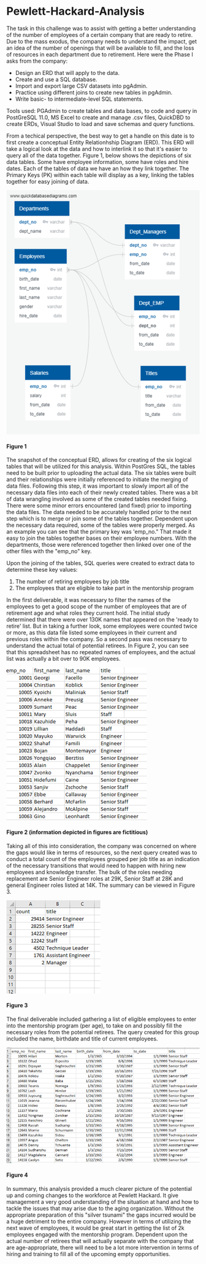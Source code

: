 # Pewlett-Hackard-Analysis

The task in this challenge was to assist with getting a better understanding of the number of employees of a certain company that are ready to retire.  Due to the mass exodus, the company needs to understand the impact, get an idea of the number of openings that will be available to fill, and the loss of resources in each department due to retirement.  Here were the Phase I asks from the company:

- Design an ERD that will apply to the data.
- Create and use a SQL database.
- Import and export large CSV datasets into pgAdmin.
- Practice using different joins to create new tables in pgAdmin.
- Write basic- to intermediate-level SQL statements.

Tools used: PGAdmin to create tables and data bases, to code and query in PostGreSQL 11.0, MS Excel to create and manage .csv files, QuickDBD to create ERDs, Visual Studio to load and save schemas and query functions.

From a techical perspective, the best way to get a handle on this date is to first create a conceptual Entity Relationhship Diagram (ERD).  This ERD will take a logical look at the data and how to interlink it so that it's easier to query all of the data together.  Figure 1, below shows the depictions of six data tables.  Some have employee information, some have roles and hire dates.  Each of the tables of data we have an how they link together.  The Primary Keys (PK) within each table will display as a key, linking the tables together for easy joining of data.

![EmployeeDB.png](./EmployeeDB.png)
#### Figure 1 

The snapshot of the conceptual ERD, allows for creating of the six logical tables that will be utilized for this analysis.  Within PostGres SQL, the tables need to be built prior to uploading the actual data.  The six tables were built and their relationships were initially referenced to initiate the merging of data files.  Following this step, it was important to slowly import all of the necessary data files into each of their newly created tables.  There was a bit of data wrangling involved as some of the created tables needed fixing.  There were some minor errors encountered (and fixed) prior to importing the data files.  The data needed to be accurately handled prior to the next step which is to merge or join some of the tables together.  Dependent upon the necessary data required, some of the tables were properly merged.  As an example you can see that the primary key was 'emp_no."  That made it easy to join the tables together bases on their employee numbers.  With the departments, those were referenced together then linked over one of the other files with the "emp_no" key. 

Upon the joining of the tables, SQL queries were created to extract data to determine these key values:
1. The number of retiring employees by job title
2. The employees that are eligible to take part in the mentorship program

In the first deliverable, it was necessary to filter the names of the employees to get a good scope of the number of employees that are of retirement age and what roles they current hold.  The initial study determined that there were over 130K names that appeared on the 'ready to retire' list.  But in taking a further look, some employees were counted twice or more, as this data file listed some employees in their current and previous roles within the company.  So a second pass was necessary to understand the actual total of potential retirees.  In Figure 2, you can see that this spreadsheet has no repeated names of employees, and the actual list was actually a bit over to 90K employees.

![unique_titles.png](./data/unique_titles.png)
#### Figure 2 (information depicted in figures are fictitious)

Taking all of this into consideration, the company was concerned on where the gaps would like in terms of resources, so the next query created was to conduct a total count of the employees grouped per job title as an indication of the necessary transitions that would need to happen with hiring new employees and knowledge transfer.  The bulk of the roles needing replacement are Senior Engineer roles at 29K, Senior Staff at 28K and general Engineer roles listed at 14K.  The summary can be viewed in Figure 3.

![retiring_titles.png](./data/retiring_titles.png)
#### Figure 3

The final deliverable included gathering a list of eligible employees to enter into the mentorship program (per age), to take on and possibly fill the necessary roles from the potential retirees.  The query created for this group included the name, birthdate and title of current employees.

![mentor_eligibility.png](./data/mentor_eligibility.png)
#### Figure 4

In summary, this analysis provided a much clearer picture of the potential up and coming changes to the workforce at Pewlett Hackard.  It give management a very good understanding of the situation at hand and how to tackle the issues that may arise due to the aging organization.  Without the appropriate preparation of this "silver tsunami" the gaps incurred would be a huge detriment to the entire company.  However in terms of utilizing the next wave of employees, it would be great start in getting the list of 2k employees engaged with the mentorship program.  Dependent upon the actual number of retirees that will actually separate with the company that are age-appropriate, there will need to be a lot more intervention in terms of hiring and training to fill all of the upcoming empty opportunities.



